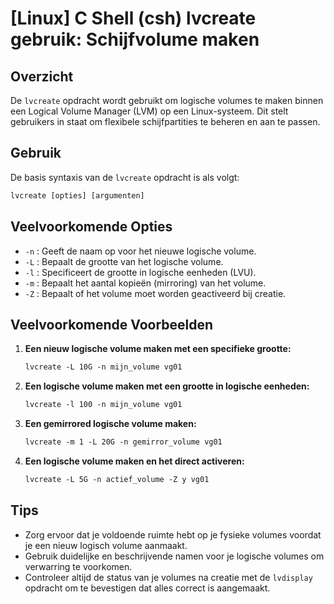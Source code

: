 # [Linux] C Shell (csh) lvcreate gebruik: Schijfvolume maken

## Overzicht
De `lvcreate` opdracht wordt gebruikt om logische volumes te maken binnen een Logical Volume Manager (LVM) op een Linux-systeem. Dit stelt gebruikers in staat om flexibele schijfpartities te beheren en aan te passen.

## Gebruik
De basis syntaxis van de `lvcreate` opdracht is als volgt:

```csh
lvcreate [opties] [argumenten]
```

## Veelvoorkomende Opties
- `-n` : Geeft de naam op voor het nieuwe logische volume.
- `-L` : Bepaalt de grootte van het logische volume.
- `-l` : Specificeert de grootte in logische eenheden (LVU).
- `-m` : Bepaalt het aantal kopieën (mirroring) van het volume.
- `-Z` : Bepaalt of het volume moet worden geactiveerd bij creatie.

## Veelvoorkomende Voorbeelden

1. **Een nieuw logische volume maken met een specifieke grootte:**
   ```csh
   lvcreate -L 10G -n mijn_volume vg01
   ```

2. **Een logische volume maken met een grootte in logische eenheden:**
   ```csh
   lvcreate -l 100 -n mijn_volume vg01
   ```

3. **Een gemirrored logische volume maken:**
   ```csh
   lvcreate -m 1 -L 20G -n gemirror_volume vg01
   ```

4. **Een logische volume maken en het direct activeren:**
   ```csh
   lvcreate -L 5G -n actief_volume -Z y vg01
   ```

## Tips
- Zorg ervoor dat je voldoende ruimte hebt op je fysieke volumes voordat je een nieuw logisch volume aanmaakt.
- Gebruik duidelijke en beschrijvende namen voor je logische volumes om verwarring te voorkomen.
- Controleer altijd de status van je volumes na creatie met de `lvdisplay` opdracht om te bevestigen dat alles correct is aangemaakt.